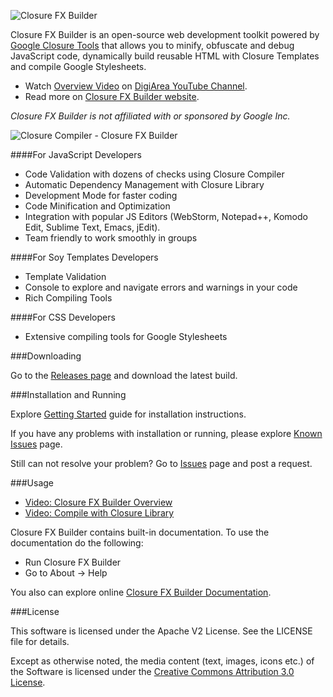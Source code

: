 ![Closure FX Builder](https://lh3.googleusercontent.com/-L1qqs2JVZiM/UuTlLbtwbFI/AAAAAAAAAFI/ZWKLNZNAXM4/w697-h172-no/ClosureFXLogo.png)

Closure FX Builder is an open-source web development toolkit powered by [Google Closure Tools](https://developers.google.com/closure/) that allows you to minify, obfuscate and debug JavaScript code, dynamically build reusable HTML with Closure Templates and compile Google Stylesheets. 
 - Watch [Overview Video](http://youtu.be/xB-sywkSmkQ) on [DigiArea YouTube Channel](https://www.youtube.com/DigiAreaChannel).
 - Read more on [Closure FX Builder website](http://digi-area.com/ClosureFX/).

*Closure FX Builder is not affiliated with or sponsored by Google Inc.*

![Closure Compiler - Closure FX Builder](http://digi-area.com/images/closurefx/screens_compiler.png)

####For JavaScript Developers
 - Code Validation with dozens of checks using Closure Compiler
 - Automatic Dependency Management with Closure Library
 - Development Mode for faster coding
 - Code Minification and Optimization
 - Integration with popular JS Editors (WebStorm, Notepad++, Komodo Edit, Sublime Text, Emacs, jEdit).
 - Team friendly to work smoothly in groups

####For Soy Templates Developers
 - Template Validation
 - Console to explore and navigate errors and warnings in your code
 - Rich Compiling Tools

####For CSS Developers
 - Extensive compiling tools for Google Stylesheets

###Downloading

Go to the [Releases page](https://github.com/DigiArea/closurefx-builder/releases) and download the latest build.

###Installation and Running

Explore [Getting Started](http://digi-area.com/ClosureFX/getting-started.php) guide for installation instructions.

If you have any problems with installation or running, please explore [Known Issues](https://github.com/DigiArea/closurefx-builder/wiki/Known-Issues) page.

Still can not resolve your problem? Go to [Issues](https://github.com/DigiArea/closurefx-builder/issues) page and post a request.

###Usage

- [Video: Closure FX Builder Overview](http://www.youtube.com/watch?v=7b80rp1jY9M&feature=share&list=PLGTp2fACSjqDR60lTtxI5NJZ2LRS-yyrm)
- [Video: Compile with Closure Library](http://www.youtube.com/watch?v=xzirOdVDjnI&feature=share&list=PLGTp2fACSjqDR60lTtxI5NJZ2LRS-yyrm&index=2)

Closure FX Builder contains built-in documentation.
To use the documentation do the following:
 - Run Closure FX Builder
 - Go to About -> Help

You also can explore online [Closure FX Builder Documentation](http://digi-area.com/ClosureFX/guide/).

###License

This software is licensed under the Apache V2 License. See the LICENSE file for details.

Except as otherwise noted, the media content (text, images, icons etc.) of the Software is licensed under the [Creative Commons Attribution 3.0 License](http://creativecommons.org/licenses/by/3.0/).
